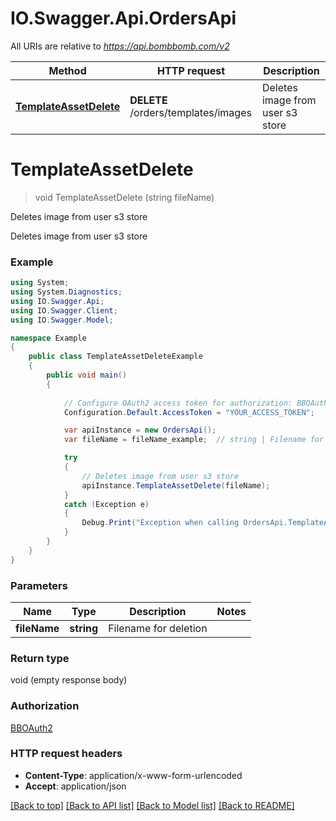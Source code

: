 # IO.Swagger.Api.OrdersApi

All URIs are relative to *https://api.bombbomb.com/v2*

Method | HTTP request | Description
------------- | ------------- | -------------
[**TemplateAssetDelete**](OrdersApi.md#templateassetdelete) | **DELETE** /orders/templates/images | Deletes image from user s3 store


<a name="templateassetdelete"></a>
# **TemplateAssetDelete**
> void TemplateAssetDelete (string fileName)

Deletes image from user s3 store

Deletes image from user s3 store

### Example
```csharp
using System;
using System.Diagnostics;
using IO.Swagger.Api;
using IO.Swagger.Client;
using IO.Swagger.Model;

namespace Example
{
    public class TemplateAssetDeleteExample
    {
        public void main()
        {
            
            // Configure OAuth2 access token for authorization: BBOAuth2
            Configuration.Default.AccessToken = "YOUR_ACCESS_TOKEN";

            var apiInstance = new OrdersApi();
            var fileName = fileName_example;  // string | Filename for deletion

            try
            {
                // Deletes image from user s3 store
                apiInstance.TemplateAssetDelete(fileName);
            }
            catch (Exception e)
            {
                Debug.Print("Exception when calling OrdersApi.TemplateAssetDelete: " + e.Message );
            }
        }
    }
}
```

### Parameters

Name | Type | Description  | Notes
------------- | ------------- | ------------- | -------------
 **fileName** | **string**| Filename for deletion | 

### Return type

void (empty response body)

### Authorization

[BBOAuth2](../README.md#BBOAuth2)

### HTTP request headers

 - **Content-Type**: application/x-www-form-urlencoded
 - **Accept**: application/json

[[Back to top]](#) [[Back to API list]](../README.md#documentation-for-api-endpoints) [[Back to Model list]](../README.md#documentation-for-models) [[Back to README]](../README.md)

